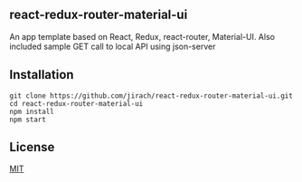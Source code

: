 ## react-redux-router-material-ui
An app template based on React, Redux, react-router, Material-UI.
Also included sample GET call to local API using json-server

## Installation
```
git clone https://github.com/jirach/react-redux-router-material-ui.git
cd react-redux-router-material-ui
npm install
npm start
```

## License
[MIT](https://github.com/jirach/react-redux-router-material-ui/blob/master/LICENSE)
